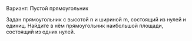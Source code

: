 Вариант: Пустой прямоугольник

Задан прямоугольник с высотой n и шириной m, состоящий из нулей и единиц. Найдите в нём прямоугольник наибольшой площади, состоящий из одних нулей.
